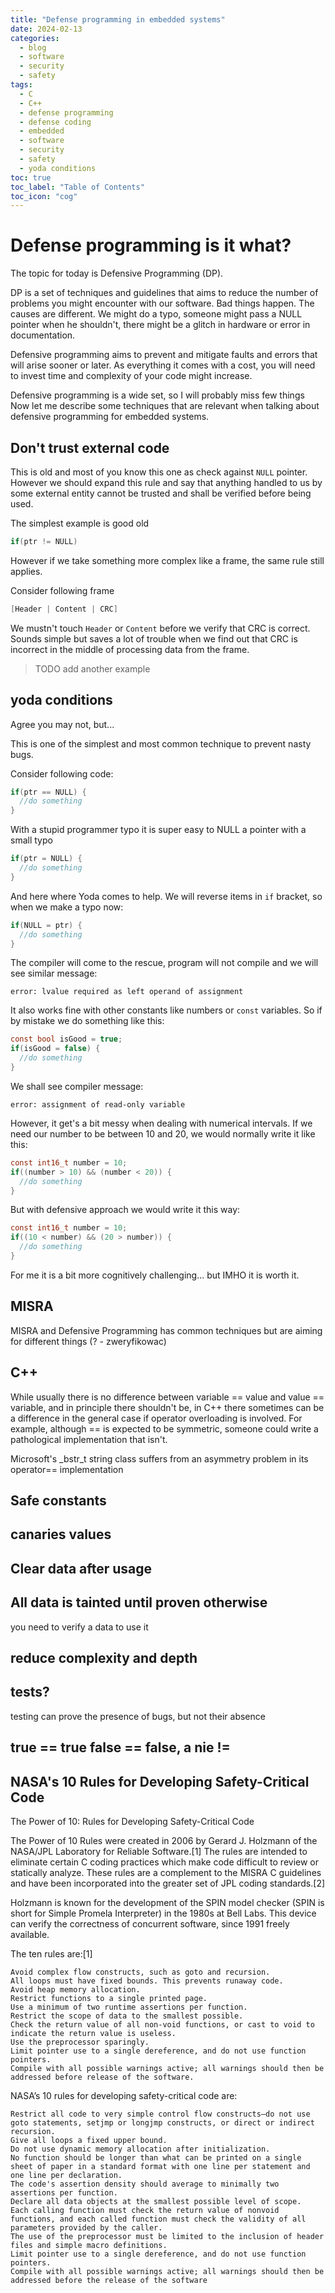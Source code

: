 ```yaml
---
title: "Defense programming in embedded systems"
date: 2024-02-13
categories:
  - blog
  - software
  - security
  - safety
tags:
  - C
  - C++
  - defense programming
  - defense coding
  - embedded
  - software
  - security
  - safety
  - yoda conditions
toc: true
toc_label: "Table of Contents"
toc_icon: "cog"
---
```


# Defense programming is it what?

The topic for today is Defensive Programming (DP).

DP is a set of techniques and guidelines that aims to reduce the number of problems you might encounter with our software.
Bad things happen. The causes are different. We might do a typo, someone might pass a NULL pointer when he shouldn't, there might be a glitch in hardware or error in documentation.

Defensive programming aims to prevent and mitigate faults and errors that will arise sooner or later.
As everything it comes with a cost, you will need to invest time and complexity of your code might increase.

Defensive programming is a wide set, so I will probably miss few things
Now let me describe some techniques that are relevant when talking about defensive programming for embedded systems.

## Don't trust external code

This is old and most of you know this one as check against `NULL` pointer. However we should expand this rule and say that anything handled to us by some external entity cannot be trusted and shall be verified before being used.

The simplest example is good old
```C 
if(ptr != NULL)
```

However if we take something more complex like a frame, the same rule still applies.

Consider following frame

```C
[Header | Content | CRC]
```

We mustn't touch `Header` or `Content` before we verify that CRC is correct. Sounds simple but saves a lot of trouble when we find out that CRC is incorrect in the middle of processing data from the frame.

>TODO add another example

## yoda conditions

Agree you may not, but...

This is one of the simplest and most common technique to prevent nasty bugs.

Consider following code:

```C
if(ptr == NULL) {
  //do something
}
```
With a stupid programmer typo it is super easy to NULL a pointer with a small typo

```C
if(ptr = NULL) {
  //do something
}
```

And here where Yoda comes to help. We will reverse items in `if` bracket, so when we make a typo now:

```C
if(NULL = ptr) {
  //do something
}
```

The compiler will come to the rescue, program will not compile and we will see similar message:

`error: lvalue required as left operand of assignment`

It also works fine with other constants like numbers or `const` variables. So if by mistake we do something like this:

```C
const bool isGood = true;
if(isGood = false) {
  //do something
}
```

We shall see compiler message:

`error: assignment of read-only variable`

However, it get's a bit messy when dealing with numerical intervals. If we need our number to be between 10 and 20, we would normally write it like this:

```C
const int16_t number = 10;
if((number > 10) && (number < 20)) {
  //do something
}
```

But with defensive approach we would write it this way:

```C
const int16_t number = 10;
if((10 < number) && (20 > number)) {
  //do something
}
```

For me it is a bit more cognitively challenging... but IMHO it is worth it.


## MISRA

MISRA and Defensive Programming has common techniques but are aiming for different things (? - zweryfikowac)
## C++

While usually there is no difference between variable == value and value == variable, and in principle there shouldn't be, in C++ there sometimes can be a difference in the general case if operator overloading is involved. For example, although == is expected to be symmetric, someone could write a pathological implementation that isn't.

Microsoft's _bstr_t string class suffers from an asymmetry problem in its operator== implementation

## Safe constants
## canaries values
## Clear data after usage
## All data is tainted until proven otherwise
you need to verify a data to use it
## reduce complexity and depth
##  tests?
testing can prove the presence of bugs, but not their absence
## true == true false == false, a nie !=
## NASA's 10 Rules for Developing Safety-Critical Code
The Power of 10: Rules for Developing Safety-Critical Code

The Power of 10 Rules were created in 2006 by Gerard J. Holzmann of the NASA/JPL Laboratory for Reliable Software.[1] The rules are intended to eliminate certain C coding practices which make code difficult to review or statically analyze. These rules are a complement to the MISRA C guidelines and have been incorporated into the greater set of JPL coding standards.[2] 

Holzmann is known for the development of the SPIN model checker (SPIN is short for Simple Promela Interpreter) in the 1980s at Bell Labs. This device can verify the correctness of concurrent software, since 1991 freely available. 

The ten rules are:[1]

    Avoid complex flow constructs, such as goto and recursion.
    All loops must have fixed bounds. This prevents runaway code.
    Avoid heap memory allocation.
    Restrict functions to a single printed page.
    Use a minimum of two runtime assertions per function.
    Restrict the scope of data to the smallest possible.
    Check the return value of all non-void functions, or cast to void to indicate the return value is useless.
    Use the preprocessor sparingly.
    Limit pointer use to a single dereference, and do not use function pointers.
    Compile with all possible warnings active; all warnings should then be addressed before release of the software.

NASA’s 10 rules for developing safety-critical code are:

    Restrict all code to very simple control flow constructs—do not use goto statements, setjmp or longjmp constructs, or direct or indirect recursion.
    Give all loops a fixed upper bound.
    Do not use dynamic memory allocation after initialization.
    No function should be longer than what can be printed on a single sheet of paper in a standard format with one line per statement and one line per declaration.
    The code's assertion density should average to minimally two assertions per function.
    Declare all data objects at the smallest possible level of scope.
    Each calling function must check the return value of nonvoid functions, and each called function must check the validity of all parameters provided by the caller.
    The use of the preprocessor must be limited to the inclusion of header files and simple macro definitions.
    Limit pointer use to a single dereference, and do not use function pointers.
    Compile with all possible warnings active; all warnings should then be addressed before the release of the software

    